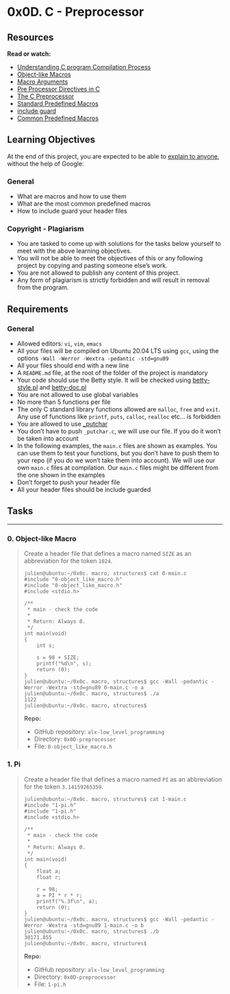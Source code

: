 # 0x0D. C - Preprocessor

## Resources
**Read or watch:**
- [Understanding C program Compilation Process](https://www.youtube.com/watch?v=eW5he5uFBNM)
- [Object-like Macros](https://gcc.gnu.org/onlinedocs/gcc-5.1.0/cpp/Object-like-Macros.html#Object-like-Macros)
- [Macro Arguments](https://gcc.gnu.org/onlinedocs/gcc-5.1.0/cpp/Macro-Arguments.html#Macro-Arguments)
- [Pre Processor Directives in C](https://www.youtube.com/watch?v=X6HiYbY3Uak)
- [The C Preprocessor](https://www.cprogramming.com/tutorial/cpreprocessor.html)
- [Standard Predefined Macros](https://gcc.gnu.org/onlinedocs/gcc-5.1.0/cpp/Standard-Predefined-Macros.html#Standard-Predefined-Macros)
- [include guard](https://en.wikipedia.org/wiki/Include_guard)
- [Common Predefined Macros](https://gcc.gnu.org/onlinedocs/gcc-5.1.0/cpp/Common-Predefined-Macros.html#Common-Predefined-Macros)

## Learning Objectives
At the end of this project, you are expected to be able to [explain to anyone](https://fs.blog/feynman-learning-technique/), without the help of Google:

### General
- What are macros and how to use them
- What are the most common predefined macros
- How to include guard your header files

### Copyright - Plagiarism
- You are tasked to come up with solutions for the tasks below yourself to meet with the above learning objectives.
- You will not be able to meet the objectives of this or any following project by copying and pasting someone else’s work.
- You are not allowed to publish any content of this project.
- Any form of plagiarism is strictly forbidden and will result in removal from the program.

## Requirements
### General
- Allowed editors: `vi`, `vim`, `emacs`
- All your files will be compiled on Ubuntu 20.04 LTS using `gcc`, using the options `-Wall -Werror -Wextra -pedantic -std=gnu89`
- All your files should end with a new line
- A `README.md` file, at the root of the folder of the project is mandatory
- Your code should use the Betty style. It will be checked using [betty-style.pl](https://github.com/alx-tools/Betty/blob/master/betty-style.pl) and [betty-doc.pl](https://github.com/alx-tools/Betty/blob/master/betty-doc.pl)
- You are not allowed to use global variables
- No more than 5 functions per file
- The only C standard library functions allowed are `malloc`, `free` and `exit`. Any use of functions like `printf`, `puts`, `calloc`, `realloc` etc… is forbidden
- You are allowed to use [_putchar](https://github.com/alx-tools/_putchar.c/blob/master/_putchar.c)
- You don’t have to push `_putchar.c`, we will use our file. If you do it won’t be taken into account
- In the following examples, the `main.c` files are shown as examples. You can use them to test your functions, but you don’t have to push them to your repo (if you do we won’t take them into account). We will use our own `main.c` files at compilation. Our `main.c` files might be different from the one shown in the examples
- Don’t forget to push your header file
- All your header files should be include guarded

## Tasks

---

### 0. Object-like Macro
>
> Create a header file that defines a macro named `SIZE` as an abbreviation for the token `1024`.
>
> ```shell
> julien@ubuntu:~/0x0c. macro, structures$ cat 0-main.c
> #include "0-object_like_macro.h"
> #include "0-object_like_macro.h"
> #include <stdio.h>
>
> /**
>  * main - check the code
>  *
>  * Return: Always 0.
>  */
> int main(void)
> {
>     int s;
> 
>     s = 98 + SIZE;
>     printf("%d\n", s);
>     return (0);
> }
> julien@ubuntu:~/0x0c. macro, structures$ gcc -Wall -pedantic -Werror -Wextra -std=gnu89 0-main.c -o a
> julien@ubuntu:~/0x0c. macro, structures$ ./a 
> 1122
> julien@ubuntu:~/0x0c. macro, structures$ 
> ```
> **Repo:**
> - GitHub repository: `alx-low_level_programming`
> - Directory: `0x0D-preprocessor`
> - File: `0-object_like_macro.h`

### 1. Pi

> Create a header file that defines a macro named `PI` as an abbreviation for the token `3.14159265359`.
> ```
> julien@ubuntu:~/0x0c. macro, structures$ cat 1-main.c
> #include "1-pi.h"
> #include "1-pi.h"
> #include <stdio.h>
>
> /**
>  * main - check the code
>  *
>  * Return: Always 0.
>  */
> int main(void)
> {
>     float a;
>     float r;
>
>     r = 98;
>     a = PI * r * r;
>     printf("%.3f\n", a);
>     return (0);
> }
> julien@ubuntu:~/0x0c. macro, structures$ gcc -Wall -pedantic -Werror -Wextra -std=gnu89 1-main.c -o b
> julien@ubuntu:~/0x0c. macro, structures$ ./b
> 30171.855
> julien@ubuntu:~/0x0c. macro, structures$ 
> ```
> **Repo:**
> - GitHub repository: `alx-low_level_programming`
> - Directory: `0x0D-preprocessor`
> - File: `1-pi.h`
